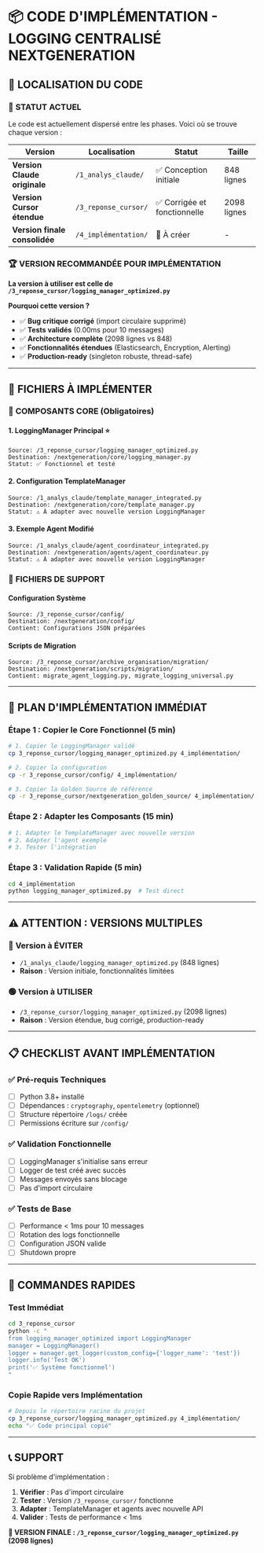 # 📦 CODE D'IMPLÉMENTATION - LOGGING CENTRALISÉ NEXTGENERATION

## 🎯 **LOCALISATION DU CODE**

### 📍 **STATUT ACTUEL**

Le code est actuellement dispersé entre les phases. Voici où se trouve chaque version :

| **Version** | **Localisation** | **Statut** | **Taille** |
|-------------|------------------|------------|------------|
| **Version Claude originale** | `/1_analys_claude/` | ✅ Conception initiale | 848 lignes |
| **Version Cursor étendue** | `/3_reponse_cursor/` | ✅ Corrigée et fonctionnelle | 2098 lignes |
| **Version finale consolidée** | `/4_implémentation/` | 🔄 À créer | - |

### 🏆 **VERSION RECOMMANDÉE POUR IMPLÉMENTATION**

**La version à utiliser est celle de `/3_reponse_cursor/logging_manager_optimized.py`**

**Pourquoi cette version ?**
- ✅ **Bug critique corrigé** (import circulaire supprimé)
- ✅ **Tests validés** (0.00ms pour 10 messages)
- ✅ **Architecture complète** (2098 lignes vs 848)
- ✅ **Fonctionnalités étendues** (Elasticsearch, Encryption, Alerting)
- ✅ **Production-ready** (singleton robuste, thread-safe)

---

## 📂 **FICHIERS À IMPLÉMENTER**

### 🎯 **COMPOSANTS CORE (Obligatoires)**

#### **1. LoggingManager Principal ⭐**
```
Source: /3_reponse_cursor/logging_manager_optimized.py
Destination: /nextgeneration/core/logging_manager.py
Statut: ✅ Fonctionnel et testé
```

#### **2. Configuration TemplateManager**
```
Source: /1_analys_claude/template_manager_integrated.py  
Destination: /nextgeneration/core/template_manager.py
Statut: ⚠️ À adapter avec nouvelle version LoggingManager
```

#### **3. Exemple Agent Modifié**
```
Source: /1_analys_claude/agent_coordinateur_integrated.py
Destination: /nextgeneration/agents/agent_coordinateur.py  
Statut: ⚠️ À adapter avec nouvelle version LoggingManager
```

### 📁 **FICHIERS DE SUPPORT**

#### **Configuration Système**
```
Source: /3_reponse_cursor/config/
Destination: /nextgeneration/config/
Contient: Configurations JSON préparées
```

#### **Scripts de Migration**
```
Source: /3_reponse_cursor/archive_organisation/migration/
Destination: /nextgeneration/scripts/migration/
Contient: migrate_agent_logging.py, migrate_logging_universal.py
```

---

## 🚀 **PLAN D'IMPLÉMENTATION IMMÉDIAT**

### **Étape 1 : Copier le Core Fonctionnel (5 min)**
```bash
# 1. Copier le LoggingManager validé
cp 3_reponse_cursor/logging_manager_optimized.py 4_implémentation/

# 2. Copier la configuration
cp -r 3_reponse_cursor/config/ 4_implémentation/

# 3. Copier la Golden Source de référence  
cp -r 3_reponse_cursor/nextgeneration_golden_source/ 4_implémentation/
```

### **Étape 2 : Adapter les Composants (15 min)**
```bash
# 1. Adapter le TemplateManager avec nouvelle version
# 2. Adapter l'agent exemple  
# 3. Tester l'intégration
```

### **Étape 3 : Validation Rapide (5 min)**
```bash
cd 4_implémentation
python logging_manager_optimized.py  # Test direct
```

---

## ⚠️ **ATTENTION : VERSIONS MULTIPLES**

### 🔴 **Version à ÉVITER**
- `/1_analys_claude/logging_manager_optimized.py` (848 lignes)
- **Raison** : Version initiale, fonctionnalités limitées

### 🟢 **Version à UTILISER**  
- `/3_reponse_cursor/logging_manager_optimized.py` (2098 lignes)
- **Raison** : Version étendue, bug corrigé, production-ready

---

## 📋 **CHECKLIST AVANT IMPLÉMENTATION**

### ✅ **Pré-requis Techniques**
- [ ] Python 3.8+ installé
- [ ] Dépendances : `cryptography`, `opentelemetry` (optionnel)
- [ ] Structure répertoire `/logs/` créée
- [ ] Permissions écriture sur `/config/`

### ✅ **Validation Fonctionnelle**
- [ ] LoggingManager s'initialise sans erreur
- [ ] Logger de test créé avec succès  
- [ ] Messages envoyés sans blocage
- [ ] Pas d'import circulaire

### ✅ **Tests de Base**
- [ ] Performance < 1ms pour 10 messages
- [ ] Rotation des logs fonctionnelle
- [ ] Configuration JSON valide
- [ ] Shutdown propre

---

## 🎯 **COMMANDES RAPIDES**

### **Test Immédiat**
```bash
cd 3_reponse_cursor
python -c "
from logging_manager_optimized import LoggingManager
manager = LoggingManager()
logger = manager.get_logger(custom_config={'logger_name': 'test'})
logger.info('Test OK')
print('✅ Système fonctionnel')
"
```

### **Copie Rapide vers Implémentation**
```bash
# Depuis le répertoire racine du projet
cp 3_reponse_cursor/logging_manager_optimized.py 4_implémentation/
echo "✅ Code principal copié"
```

---

## 📞 **SUPPORT**

Si problème d'implémentation :
1. **Vérifier** : Pas d'import circulaire
2. **Tester** : Version `/3_reponse_cursor/` fonctionne
3. **Adapter** : TemplateManager et agents avec nouvelle API
4. **Valider** : Tests de performance < 1ms

**🎯 VERSION FINALE : `/3_reponse_cursor/logging_manager_optimized.py` (2098 lignes)** 